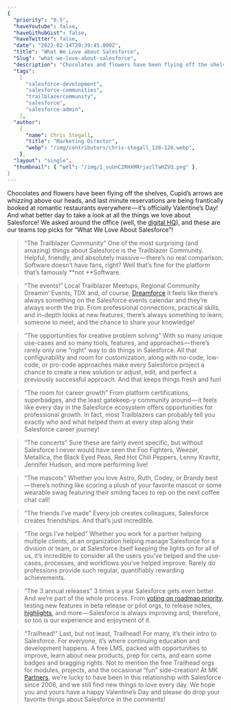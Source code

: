 ```yaml
---
{
  "priority": "0.5",
  "haveYoutube": false,
  "haveGithubGist": false,
  "haveTwitter": false,
  "date": "2023-02-14T20:39:45.000Z",
  "title": "What We Love about Salesforce",
  "Slug": "what-we-love-about-salesforce",
  "description": "Chocolates and flowers have been flying off the shelves, Cupid’s arrows are whizzing above our heads, and last minute reservations are being frantically booked at romantic restaurants everywhere — it’s officially Valentine’s Day! And what better day to take a look at all the things we love about Salesforce!.",
  "tags":
    [
      "salesforce-development",
      "salesforce-communities",
      "trailblazercommunity",
      "salesforce",
      "salesforce-admin",
    ],
  "author":
    {
      "name": Chris Stegall,
      "title": "Marketing Director",
      "webp": "/img/contributors/chris-stegall_128-128.webp",
    },
  "layout": "single",
  "thumbnail": { "url": "/img/1_vuUnC2RHXMRrjazlTaHZVQ.png" },
}
---
```


Chocolates and flowers have been flying off the shelves, Cupid’s arrows are whizzing above our heads, and last minute reservations are being frantically booked at romantic restaurants everywhere — it’s officially Valentine’s Day! And what better day to take a look at all the things we love about Salesforce!
We asked around the office (well, the [digital HQ](https://www.salesforce.com/ap/blog/2022/03/customer-success-anywhere-digital-hq.html)), and these are our teams top picks for “What We Love About Salesforce”!

> “The Trailblazer Community”
> One of the most surprising (and amazing) things about Salesforce is the Trailblazer Community. Helpful, friendly, and absolutely massive — there’s no real comparison. Software doesn’t have fans, right? Well that’s fine for the platform that’s famously **not **Software.

> “The events!”
> Local Trailblazer Meetups, Regional Community Dreamin’ Events, TDX and, of course, [Dreamforce](http://dreamforce.com) it feels like there’s always something on the Salesforce events calendar and they’re always worth the trip. From professional connections, practical skills, and in-depth looks at new features, there’s always something to learn, someone to meet, and the chance to share your knowledge!

> “The opportunities for creative problem solving”
> With so many unique use-cases and so many tools, features, and approaches — there’s rarely only one “right” way to do things in Salesforce. All that configurability and room for customization, along with no-code, low-code, or pro-code approaches make every Salesforce project a chance to create a new solution or adjust, edit, and perfect a previously successful approach. And that keeps things fresh and fun!

> “The room for career growth”
> From platform certifications, superbadges, and the least gatekeep-y community around — it feels like every day in the Salesforce ecosystem offers opportunities for professional growth. In fact, most Trailblazers can probably tell you exactly who and what helped them at every step along their Salesforce career journey!

> “The concerts”
> Sure these are fairly event specific, but without Salesforce I never would have seen the Foo Fighters, Weezer, Metallica, the Black Eyed Peas, Red Hot Chili Peppers, Lenny Kravitz, Jennifer Hudson, and more performing live!

> “The mascots”
> Whether you love Astro, Ruth, Codey, or Brandy best — there’s nothing like scoring a plush of your favorite mascot or some wearable swag featuring their smiling faces to rep on the next coffee chat call!

> “The friends I’ve made”
> Every job creates colleagues, Salesforce creates friendships. And that’s just incredible.

> “The orgs I’ve helped”
> Whether you work for a partner helping multiple clients, at an organization helping manage Salesforce for a division or team, or at Salesforce itself keeping the lights on for all of us, it’s incredible to consider all the users you’ve helped and the use-cases, processes, and workflows you’ve helped improve. Rarely do professions provide such regular, quantifiably rewarding achievements.

> “The 3 annual releases”
> 3 times a year Salesforce gets even better. And we’re part of the whole process. From [voting on roadmap priority](https://medium.com/creme-de-la-crm/shape-the-salesforce-product-roadmap-prioritization-voting-is-live-until-feb-13-f1f9505055f4?source=collection_home---4------0-----------------------), testing new features in beta release or pilot orgs, to release notes, [highlights](https://medium.com/creme-de-la-crm/releasehighlights/home), and more — Salesforce is always improving and, therefore, so too is our experience and enjoyment of it.

> “Trailhead!”
> Last, but not least, Trailhead! For many, it’s their intro to Salesforce. For everyone, it’s where continuing education and development happens. A free LMS, packed with opportunities to improve, learn about new products, prep for certs, and earn some badges and bragging rights. Not to mention the free Trailhead orgs for modules, projects, and the occasional “fun” side-creation!
> At MK[ Partners](https://appexchange.salesforce.com/appxConsultingListingDetail?listingId=a0N30000001gF9jEAE), we’re lucky to have been in this relationship with Salesforce since 2006, and we still find new things to love every day. We hope you and yours have a happy Valentine’s Day and please do drop your favorite things about Salesforce in the comments!
